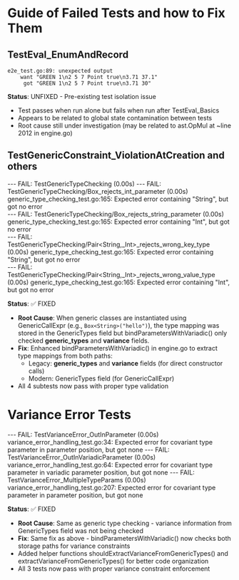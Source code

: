 # Guide of Failed Tests and how to Fix Them

## TestEval_EnumAndRecord
    e2e_test.go:89: unexpected output
        want "GREEN 1\n2 5 7 Point true\n3.71 37.1"
         got "GREEN 1\n2 5 7 Point true\n3.71 30"

**Status**: UNFIXED - Pre-existing test isolation issue
- Test passes when run alone but fails when run after TestEval_Basics
- Appears to be related to global state contamination between tests
- Root cause still under investigation (may be related to ast.OpMul at ~line 2012 in engine.go)

## TestGenericConstraint_ViolationAtCreation and others
--- FAIL: TestGenericTypeChecking (0.00s)
    --- FAIL: TestGenericTypeChecking/Box<String>_rejects_int_parameter (0.00s)
        generic_type_checking_test.go:165: Expected error containing "String", but got no error    
    --- FAIL: TestGenericTypeChecking/Box<Int>_rejects_string_parameter (0.00s)
        generic_type_checking_test.go:165: Expected error containing "Int", but got no error       
    --- FAIL: TestGenericTypeChecking/Pair<String,_Int>_rejects_wrong_key_type (0.00s)
        generic_type_checking_test.go:165: Expected error containing "String", but got no error    
    --- FAIL: TestGenericTypeChecking/Pair<String,_Int>_rejects_wrong_value_type (0.00s)
        generic_type_checking_test.go:165: Expected error containing "Int", but got no error       

**Status**: ✅ FIXED
- **Root Cause**: When generic classes are instantiated using GenericCallExpr (e.g., `Box<String>("hello")`), 
  the type mapping was stored in the GenericTypes field but bindParametersWithVariadic() only checked 
  __generic_types__ and __variance__ fields.
- **Fix**: Enhanced bindParametersWithVariadic() in engine.go to extract type mappings from both paths:
  - Legacy: __generic_types__ and __variance__ fields (for direct constructor calls)
  - Modern: GenericTypes field (for GenericCallExpr)
- All 4 subtests now pass with proper type validation

# Variance Error Tests
--- FAIL: TestVarianceError_OutInParameter (0.00s)
    variance_error_handling_test.go:34: Expected error for covariant type parameter in parameter position, but got none
--- FAIL: TestVarianceError_OutInVariadicParameter (0.00s)
    variance_error_handling_test.go:64: Expected error for covariant type parameter in variadic parameter position, but got none
--- FAIL: TestVarianceError_MultipleTypeParams (0.00s)
    variance_error_handling_test.go:207: Expected error for covariant type parameter in parameter position, but got none

**Status**: ✅ FIXED
- **Root Cause**: Same as generic type checking - variance information from GenericTypes field was not being checked
- **Fix**: Same fix as above - bindParametersWithVariadic() now checks both storage paths for variance constraints
- Added helper functions shouldExtractVarianceFromGenericTypes() and extractVarianceFromGenericTypes() for better code organization
- All 3 tests now pass with proper variance constraint enforcement